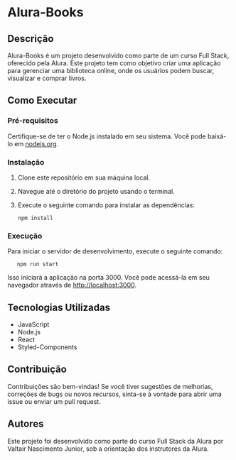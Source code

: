 # Alura-Books

## Descrição

Alura-Books é um projeto desenvolvido como parte de um curso Full Stack, oferecido pela Alura. Este projeto tem como objetivo criar uma aplicação para gerenciar uma biblioteca online, onde os usuários podem buscar, visualizar e comprar livros.

## Como Executar

### Pré-requisitos

Certifique-se de ter o Node.js instalado em seu sistema. Você pode baixá-lo em [nodejs.org](https://nodejs.org/).

### Instalação

1. Clone este repositório em sua máquina local.
2. Navegue até o diretório do projeto usando o terminal.
3. Execute o seguinte comando para instalar as dependências:

   ```
   npm install
   ```

### Execução

Para iniciar o servidor de desenvolvimento, execute o seguinte comando:

```
   npm run start
```

Isso iniciará a aplicação na porta 3000. Você pode acessá-la em seu navegador através de [http://localhost:3000](http://localhost:3000).

## Tecnologias Utilizadas

- JavaScript
- Node.js
- React
- Styled-Components

## Contribuição

Contribuições são bem-vindas! Se você tiver sugestões de melhorias, correções de bugs ou novos recursos, sinta-se à vontade para abrir uma issue ou enviar um pull request.

## Autores

Este projeto foi desenvolvido como parte do curso Full Stack da Alura por Valtair Nascimento Junior, sob a orientação dos instrutores da Alura.
